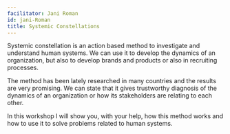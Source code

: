 ```yaml
---
facilitator: Jani Roman
id: jani-Roman
title: Systemic Constellations
---
```


Systemic constellation is an action based method to investigate and understand human systems. We can use it to develop the dynamics of an organization, but also to develop brands and products or also in recruiting processes.
 
The method has been lately researched in many countries and the results are very promising. We can state that it gives trustworthy diagnosis of the dynamics of an organization or how its stakeholders are relating to each other.
 
In this workshop I will show you, with your help, how this method works and how to use it to solve problems related to human systems.

